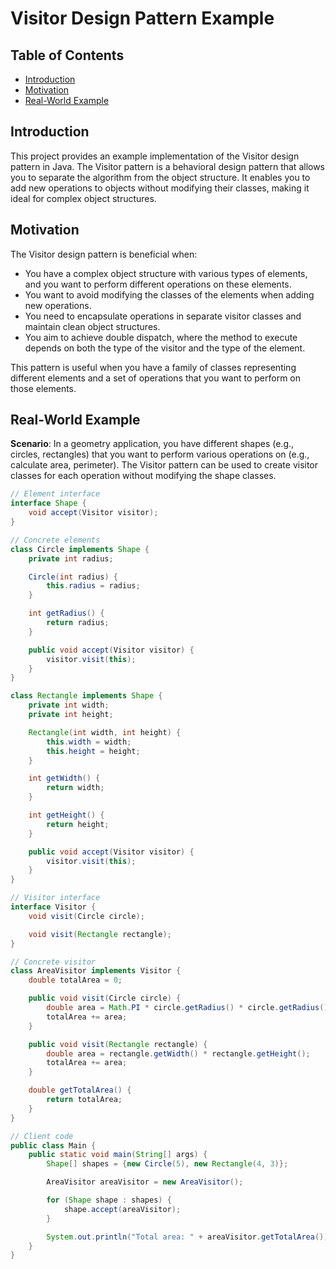 # Visitor Design Pattern Example

## Table of Contents

- [Introduction](#introduction)
- [Motivation](#motivation)
- [Real-World Example](#real-world-example)

## Introduction

This project provides an example implementation of the Visitor design pattern in Java. The Visitor pattern is a
behavioral design pattern that allows you to separate the algorithm from the object structure. It enables you to add new
operations to objects without modifying their classes, making it ideal for complex object structures.

## Motivation

The Visitor design pattern is beneficial when:

- You have a complex object structure with various types of elements, and you want to perform different operations on
  these elements.
- You want to avoid modifying the classes of the elements when adding new operations.
- You need to encapsulate operations in separate visitor classes and maintain clean object structures.
- You aim to achieve double dispatch, where the method to execute depends on both the type of the visitor and the type
  of the element.

This pattern is useful when you have a family of classes representing different elements and a set of operations that
you want to perform on those elements.

## Real-World Example

**Scenario**: In a geometry application, you have different shapes (e.g., circles, rectangles) that you want to perform
various operations on (e.g., calculate area, perimeter). The Visitor pattern can be used to create visitor classes for
each operation without modifying the shape classes.

```java
// Element interface
interface Shape {
    void accept(Visitor visitor);
}

// Concrete elements
class Circle implements Shape {
    private int radius;

    Circle(int radius) {
        this.radius = radius;
    }

    int getRadius() {
        return radius;
    }

    public void accept(Visitor visitor) {
        visitor.visit(this);
    }
}

class Rectangle implements Shape {
    private int width;
    private int height;

    Rectangle(int width, int height) {
        this.width = width;
        this.height = height;
    }

    int getWidth() {
        return width;
    }

    int getHeight() {
        return height;
    }

    public void accept(Visitor visitor) {
        visitor.visit(this);
    }
}

// Visitor interface
interface Visitor {
    void visit(Circle circle);

    void visit(Rectangle rectangle);
}

// Concrete visitor
class AreaVisitor implements Visitor {
    double totalArea = 0;

    public void visit(Circle circle) {
        double area = Math.PI * circle.getRadius() * circle.getRadius();
        totalArea += area;
    }

    public void visit(Rectangle rectangle) {
        double area = rectangle.getWidth() * rectangle.getHeight();
        totalArea += area;
    }

    double getTotalArea() {
        return totalArea;
    }
}

// Client code
public class Main {
    public static void main(String[] args) {
        Shape[] shapes = {new Circle(5), new Rectangle(4, 3)};

        AreaVisitor areaVisitor = new AreaVisitor();

        for (Shape shape : shapes) {
            shape.accept(areaVisitor);
        }

        System.out.println("Total area: " + areaVisitor.getTotalArea());
    }
}
```